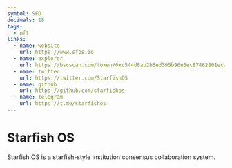 ```yaml
---
symbol: SFO
decimals: 18
tags:
  - nft
links:
  - name: website
    url: https://www.sfos.io
  - name: explorer
    url: https://bscscan.com/token/0xc544d8ab2b5ed395b96e3ec87462801eca579ae1
  - name: twitter
    url: https://twitter.com/StarfishOS
  - name: github
    url: https://github.com/starfishos
  - name: telegram
    url: https://t.me/starfishos
---
```


# Starfish OS

Starfish OS is a starfish-style institution consensus collaboration system.
